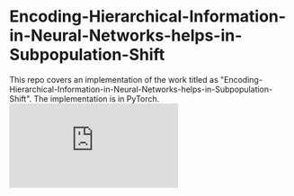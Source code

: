 # Encoding-Hierarchical-Information-in-Neural-Networks-helps-in-Subpopulation-Shift

This repo covers an implementation of the work titled as "Encoding-Hierarchical-Information-in-Neural-Networks-helps-in-Subpopulation-Shift". The implementation is in PyTorch. 
![New_Block_1.pdf](https://github.com/Amitangshu1013/Encoding-Hierarchical-Information-in-Neural-Networks-helps-in-Subpopulation-Shift/files/9710222/New_Block_1.pdf)


